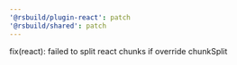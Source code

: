 ```yaml
---
'@rsbuild/plugin-react': patch
'@rsbuild/shared': patch
---
```


fix(react): failed to split react chunks if override chunkSplit
